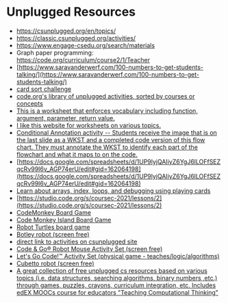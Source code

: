 # Unplugged Resources
  * <https://csunplugged.org/en/topics/>
  * <https://classic.csunplugged.org/activities/>
  * <https://www.engage-csedu.org/search/materials>
  * Graph paper programming: <https://code.org/curriculum/course2/1/Teacher>
  * [https://www.saravanderwerf.com/100-numbers-to-get-students-talking/](https://www.saravanderwerf.com/100-numbers-to-get-students-talking/)
  * [card sort challenge](http://brainu.org/lesson/card-sort-challenge)
  * [code.org's library of unplugged activities, sorted by courses or concepts](https://code.org/curriculum/unplugged)
  * [This is a worksheet that enforces vocabulary including function, argument, parameter, return value.](https://docs.google.com/document/d/1iC9Ur7h-4i9vd_AV9SVYjuuT4aP_BkSoHoNE4rL4_FE/edit?usp=sharing)
  * [I like this website for worksheets on various topics.](https://www.teacherspayteachers.com/Browse/Search:coding%20unplugged/Price-Range/Free)
  * [Conditional Annotation activity -- Students receive the image that is on the last slide as a WKST and a completed code version of this flow chart. They must annotate the WKST to identify each part of the flowchart and what it maps to on the code.](https://docs.google.com/presentation/d/1zbQmJkKGvVmDh5jffT23V-7_eAkq8Vgp_OBRadonLMs/edit?usp=sharing)
  * [https://docs.google.com/spreadsheets/d/1UP9lyjQAIiyZ6YgJ6lLOFfSEZqcRv99I6v_AGP74erU/edit#gid=162064198](https://docs.google.com/spreadsheets/d/1UP9lyjQAIiyZ6YgJ6lLOFfSEZqcRv99I6v_AGP74erU/edit#gid=162064198)
  * [Learn about arrays, index, loops, and debugging using playing cards](https://drive.google.com/file/d/1rmiXAiujb1ewjuNDoT10G4sSC8Er7QWS/view?usp=sharing)
  * [https://studio.code.org/s/coursec-2021/lessons/2](https://studio.code.org/s/coursec-2021/lessons/2)
  * [CodeMonkey Board Game](https://www.codemonkey.com/going-bananas/)
  * [Code Monkey Island Board Game](http://mygames4good.com/product/code-monkey-island/)
  * [Robot Turtles board game](https://www.amazon.com/Think-Fun-Turtles-Coding-Preschoolers/dp/B00HN2BXUY/ref=asc_df_B00HN2BXUY/?tag=hyprod-20&linkCode=df0&hvadid=241994149842&hvpos=&hvnetw=g&hvrand=11952292367853838055&hvpone=&hvptwo=&hvqmt=&hvdev=c&hvdvcmdl=&hvlocint=&hvlocphy=9067609&hvtargid=pla-440959412344&psc=1)
  * [Botley robot (screen free)](https://www.learningresources.com/media/botley/?gclid=Cj0KCQjwz96WBhC8ARIsAATR251j29IFV3_a_930qd_bRTiK3ckzHZ-sSB8XbKiTdmXvgrymRrpnBEkaAgCMEALw_wcB)
  * [direct link to activities on csunplugged site](https://classic.csunplugged.org/activities/)
  * [Code & Go® Robot Mouse Activity Set (screen free)](https://www.learningresources.com/item-code-gor-robot-mouse-activity-set)
  * [Let's Go Code!™ Activity Set (physical game - teaches/logic/algorithms)](https://www.learningresources.com/item-let-s-go-code-tm-activity-set)
  * [Cubetto robot (screen free)](https://www.primotoys.com/)
  * [A great collection of free unplugged cs resources based on various topics  (i.e. data structures, searching algorithms, binary numbers ,etc.) through games, puzzles, crayons, curriculum integration, etc. Includes edEX MOOCs course  for educators "Teaching Computational Thinking"](https://www.csunplugged.org/en/)
